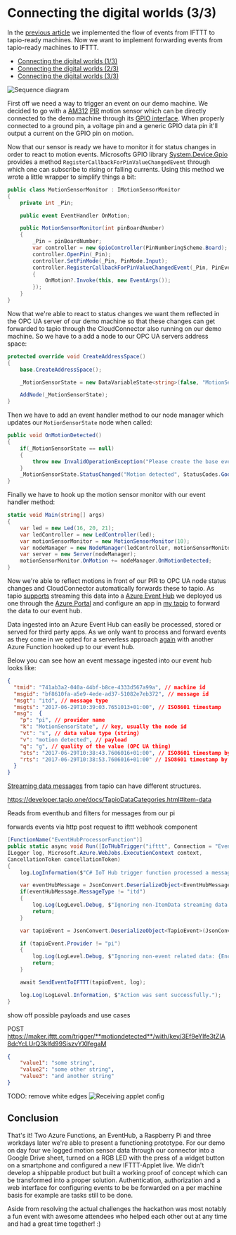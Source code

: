 # Connecting the digital worlds (3/3)

In the [previous article][article_2] we implemented the flow of events from IFTTT to tapio-ready machines. Now we want to implement forwarding events from tapio-ready machines to IFTTT.

* [Connecting the digital worlds (1/3)][article_1]
* [Connecting the digital worlds (2/3)][article_2]
* [Connecting the digital worlds (3/3)][article_3]

![Sequence diagram](assets/tapio-ifttt-sequence-from-machine.png)

First off we need a way to trigger an event on our demo machine. We decided to go with a [AM312](https://www.sunrom.com/p/micro-pir-motion-detection-sensor-am312) [PIR](https://en.wikipedia.org/wiki/Passive_infrared_sensor) motion sensor which can be directly connected to the demo machine through its [GPIO interface](https://www.raspberrypi.org/documentation/usage/gpio/). When properly connected to a ground pin, a voltage pin and a generic GPIO data pin it'll output a current on the GPIO pin on motion.

<!-- TODO insert wiring picture -->

Now that our sensor is ready we have to monitor it for status changes in order to react to motion events. Microsofts GPIO library [System.Device.Gpio](https://github.com/dotnet/iot) provides a method `RegisterCallbackForPinValueChangedEvent` through which one can subscribe to rising or falling currents. Using this method we wrote a little wrapper to simplify things a bit:

```csharp
public class MotionSensorMonitor : IMotionSensorMonitor
{
    private int _Pin;

    public event EventHandler OnMotion;

    public MotionSensorMonitor(int pinBoardNumber)
    {
        _Pin = pinBoardNumber;
        var controller = new GpioController(PinNumberingScheme.Board);
        controller.OpenPin(_Pin);
        controller.SetPinMode(_Pin, PinMode.Input);
        controller.RegisterCallbackForPinValueChangedEvent(_Pin, PinEventTypes.Rising, (sender, args) =>
        {
            OnMotion?.Invoke(this, new EventArgs());
        });
    }
}
```

Now that we're able to react to status changes we want them reflected in the OPC UA server of our demo machine so that these changes can get forwarded to tapio through the CloudConnector also running on our demo machine. So we have to a add a node to our OPC UA servers address space:

```csharp
protected override void CreateAddressSpace()
{
    base.CreateAddressSpace();

    _MotionSensorState = new DataVariableState<string>(false, "MotionSensorState", RootFolder, SystemContextObject);

    AddNode(_MotionSensorState);
}
```

Then we have to add an event handler method to our node manager which updates our `MotionSensorState` node when called:

```csharp
public void OnMotionDetected()
{
    if(_MotionSensorState == null)
    {
        throw new InvalidOperationException("Please create the base event state first");
    }
    _MotionSensorState.StatusChanged("Motion detected", StatusCodes.Good);
}
```

Finally we have to hook up the motion sensor monitor with our event handler method:

```csharp
static void Main(string[] args)
{
    var led = new Led(16, 20, 21);
    var ledController = new LedController(led);
    var motionSensorMonitor = new MotionSensorMonitor(10);
    var nodeManager = new NodeManager(ledController, motionSensorMonitor);
    var server = new Server(nodeManager);
    motionSensorMonitor.OnMotion += nodeManager.OnMotionDetected;
}
```

Now we're able to reflect motions in front of our PIR to OPC UA node status changes and CloudConnector automatically forwards these to tapio. As tapio [supports](https://developer.tapio.one/docs/TapioDataCategories.html#streaming-data) streaming this data into a [Azure Event Hub](https://azure.microsoft.com/en-in/services/event-hubs/) we deployed us one through the [Azure Portal](http://portal.azure.com/) and configure an app in [my tapio](https://my.tapio.one/) to forward the data to our event hub.

Data ingested into an Azure Event Hub can easily be processed, stored or served for third party apps. As we only want to process and forward events as they come in we opted for a serverless approach [again][article_2] with another Azure Function hooked up to our event hub.

Below you can see how an event message ingested into our event hub looks like:

```json
{
  "tmid": "741ab3a2-040a-44bf-b8ce-4333d567a99a", // machine id
  "msgid": "bf8610fa-a5e9-4ede-ad37-51082e7eb372", // message id
  "msgt": "itd", // message type
  "msgts": "2017-06-29T10:39:03.7651013+01:00", // ISO8601 timestamp 
  "msg":  {
    "p": "pi", // provider name
    "k": "MotionSensorState", // key, usually the node id
    "vt": "s", // data value type (string)
    "v": "motion detected", // payload
    "q": "g", // quality of the value (OPC UA thing)
    "sts": "2017-06-29T10:38:43.7606016+01:00", // ISO8601 timestamp by OPC UA server
    "rts": "2017-06-29T10:38:53.7606016+01:00" // ISO8601 timestamp by CloudConnector
  }
}
```

[Streaming data messages](https://developer.tapio.one/docs/TapioDataCategories.html#streaming-data) from tapio can have different structures.


https://developer.tapio.one/docs/TapioDataCategories.html#item-data

Reads from eventhub and filters for messages from our pi

forwards events via http post request to ifttt webhook component

```csharp
[FunctionName("EventHubProcessorFunction")]
public static async void Run([IoTHubTrigger("ifttt", Connection = "EventHubConnection")]EventData message,
ILogger log, Microsoft.Azure.WebJobs.ExecutionContext context,
CancellationToken cancellationToken)
{
    log.LogInformation($"C# IoT Hub trigger function processed a message: {Encoding.UTF8.GetString(message.Body.Array)}");

    var eventHubMessage = JsonConvert.DeserializeObject<EventHubMessage>(Encoding.UTF8.GetString(message.Body.Array));
    if(eventHubMessage.MessageType != "itd")
    {
        log.Log(LogLevel.Debug, $"Ignoring non-ItemData streaming data: {Encoding.UTF8.GetString(message.Body.Array)}");
        return;
    }

    var tapioEvent = JsonConvert.DeserializeObject<TapioEvent>(JsonConvert.SerializeObject(eventHubMessage.Message));

    if (tapioEvent.Provider != "pi")
    {
        log.Log(LogLevel.Debug, $"Ignoring non-event related data: {Encoding.UTF8.GetString(message.Body.Array)}");
        return;
    }

    await SendEventToIFTTT(tapioEvent, log);

    log.Log(LogLevel.Information, $"Action was sent successfully.");
}
```

show off possible payloads and use cases

POST https://maker.ifttt.com/trigger/**motiondetected**/with/key/3Ef9eYIfe3tZIA8dcYcLUrQ3kIfd99SiszvYXIfegaM

```json
{
    "value1": "some string",
    "value2": "some other string",
    "value3": "and another string"
}
```

TODO: remove white edges
![Receiving applet config](assets/receiving-applet-config.png)

## Conclusion

<!-- Insert Architecture diagram -->

That's it! Two Azure Functions, an EventHub, a Raspberry Pi and three workdays later we're able to present a functioning prototype. For our demo on day four we logged motion sensor data through our connector into a Google Drive sheet, turned on a RGB LED with the press of a widget button on a smartphone and configured a new IFTTT-Applet live. We didn't develop a shippable product but built a working proof of concept which can be transformed into a proper solution. Authentication, authorization and a web interface for configuring events to be be forwarded on a per machine basis for example are tasks still to be done.

Aside from resolving the actual challenges the hackathon was most notably a fun event with awesome attendees who helped each other out at any time and had a great time together! :)

[article_1]: https://www.tapio.one/en/blog/connecting-the-digital-worlds-1-3
[article_2]: https://www.tapio.one/en/blog/connecting-the-digital-worlds-2-3
[article_3]: https://www.tapio.one/en/blog/connecting-the-digital-worlds-3-3
